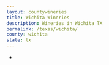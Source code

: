 ```yaml
---
layout: countywineries
title: Wichita Wineries
description: Wineries in Wichita TX
permalink: /texas/wichita/
county: wichita
state: tx
---
```

-
